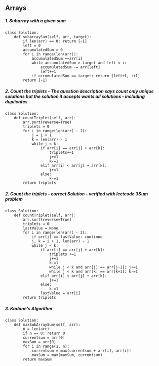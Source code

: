 ## Arrays

##### 1. Subarray with a given sum
```
class Solution:
    def subarraySum(self, arr, target):
        if len(arr) == 0: return [-1]
        left = 0
        accumulatedSum = 0
        for i in range(len(arr)):
            accumulatedSum +=arr[i]
            while accumulatedSum > target and left < i:
                accumulatedSum -= arr[left]
                left+=1
            if accumulatedSum == target: return [left+1, i+1]
        return [-1]
```

##### 2. Count the triplets - The question description says count only unique solutions but the solution it accepts wants all solutions - including duplicates
```
class Solution:
    def countTriplet(self, arr):
        arr.sort(reverse=True)
        triplets = 0
        for i in range(len(arr) - 2):
            j = i + 1
            k = len(arr) - 1
            while j < k:
                if arr[i] == arr[j] + arr[k]:
                    triplets+=1
                    j+=1
                    k-=1
                elif arr[i] < arr[j] + arr[k]:
                    j+=1
                else:
                    k-=1
        return triplets
```

##### 2. Count the triplets - correct Solution - verified with leetcode 3Sum problem
```
class Solution:
    def countTriplet(self, arr):
        arr.sort(reverse=True)
        triplets = 0
        lastValue = None
        for i in range(len(arr) - 2):
            if arr[i] == lastValue: continue
            j, k = i + 1, len(arr) - 1
            while j < k:
                if arr[i] == arr[j] + arr[k]:
                    triplets +=1
                    j+=1
                    k-=1
                    while j < k and arr[j] == arr[j-1]: j+=1
                    while j < k and arr[k] == arr[k+1]: k-=1
                elif arr[i] < arr[j] + arr[k]:
                    j+=1
                else:
                    k-=1
                lastValue = arr[i]
        return triplets
```

##### 3. Kadane's Algorithm
```
class Solution:
    def maxSubArraySum(self, arr):
        n = len(arr)
        if n == 0: return 0
        currentsum = arr[0]
        maxSum = arr[0]
        for i in range(1, n):
            currentsum = max(currentsum + arr[i], arr[i])
            maxSum = max(maxSum, currentsum)
        return maxSum
```